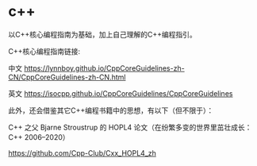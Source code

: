 # c++
以C++核心编程指南为基础，加上自己理解的C++编程指引。

C++核心编程指南链接:

中文 https://lynnboy.github.io/CppCoreGuidelines-zh-CN/CppCoreGuidelines-zh-CN.html

英文 https://isocpp.github.io/CppCoreGuidelines/CppCoreGuidelines

此外，还会借鉴其它C++编程书籍中的思想，有以下（但不限于）：

C++ 之父 Bjarne Stroustrup 的 HOPL4 论文（在纷繁多变的世界里茁壮成长：C++ 2006–2020）

https://github.com/Cpp-Club/Cxx_HOPL4_zh
